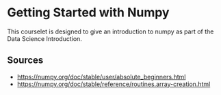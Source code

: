 # Getting Started with Numpy

This courselet is designed to give an introduction to numpy as part of the Data Science Introduction. 

## Sources

- https://numpy.org/doc/stable/user/absolute_beginners.html
- https://numpy.org/doc/stable/reference/routines.array-creation.html